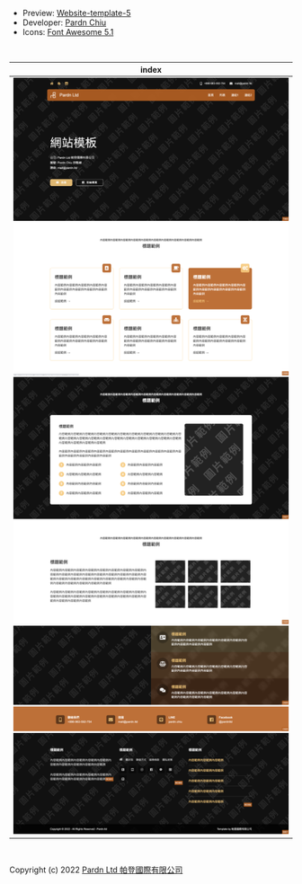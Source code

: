 - Preview: [Website-template-5](https://pardnchiu.github.io/website-template-5/)
- Developer: [Pardn Chiu](mailto:chiuchingwei@icloud.com)
- Icons: [Font Awesome 5.1](https://fontawesome.com)

<br>

| index |
|---|
| ![T004](./preview/T005.png) ![C026](./preview/C026.png) ![C027](./preview/C027.png) ![C028](./preview/C028.png) ![C029](./preview/C029.png) ![C025](./preview/C025.png) ![B001](./preview/B001.png) |

<br>

Copyright (c) 2022 [Pardn Ltd 帕登國際有限公司](https://facebook.com/pardnltd)
